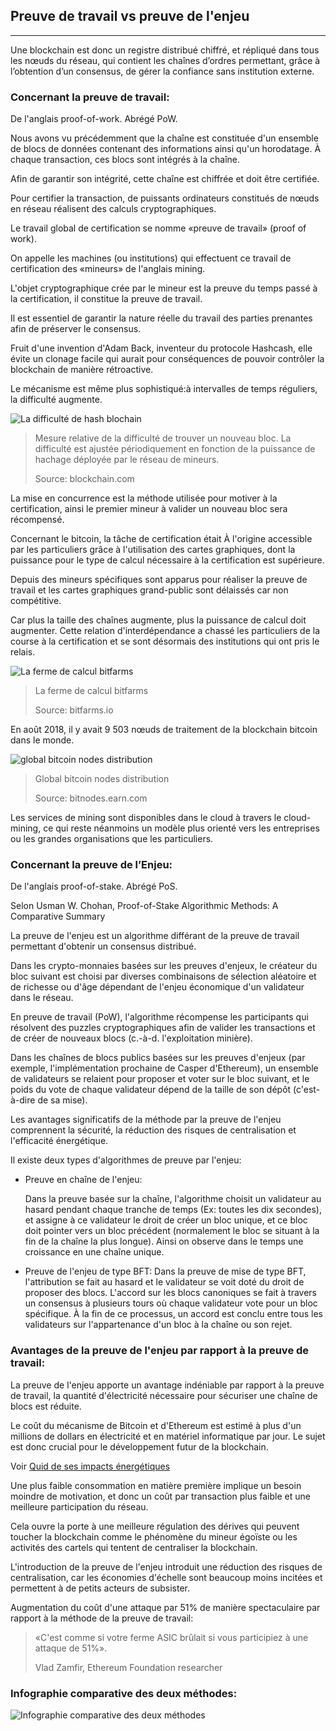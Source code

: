 ## Preuve de travail vs preuve de l'enjeu
---

Une blockchain est donc un registre distribué chiffré, et répliqué dans tous les nœuds du réseau, qui contient les chaînes d’ordres permettant, grâce à l’obtention d’un consensus, de gérer la confiance sans institution externe.

### Concernant la preuve de travail:

De l'anglais proof-of-work. Abrégé PoW.

Nous avons vu précédemment que la chaîne est constituée d'un ensemble de blocs de données contenant des informations ainsi qu'un horodatage. À chaque transaction, ces blocs sont intégrés à la chaîne.
 
Afin de garantir son intégrité, cette chaîne est chiffrée et doit être certifiée. 

Pour certifier la transaction, de puissants ordinateurs constitués de nœuds en réseau réalisent des calculs cryptographiques.

Le travail global de certification se nomme «preuve de travail» (proof of work). 

On appelle les machines (ou institutions) qui effectuent ce travail de certification des «mineurs» de l'anglais mining.

L'objet cryptographique crée par le mineur est la preuve du temps passé à la certification, il constitue la preuve de travail. 

Il est essentiel de garantir la nature réelle du travail des parties prenantes afin de préserver le consensus.

Fruit d'une invention d'Adam Back, inventeur du protocole Hashcash, elle évite un clonage facile qui aurait pour conséquences de pouvoir contrôler la blockchain de manière rétroactive.

Le mécanisme est même plus sophistiqué:à intervalles de temps réguliers, la difficulté augmente.

![La difficulté de hash blochain](../../images/difficulty.jpeg)

> Mesure relative de la difficulté de trouver un nouveau bloc. La difficulté est ajustée périodiquement en fonction de la puissance de hachage déployée par le réseau de mineurs.
>
> Source: blockchain.com 



La mise en concurrence est la méthode utilisée pour motiver à la certification, ainsi le premier mineur à valider un nouveau bloc sera récompensé.

Concernant le bitcoin, la tâche de certification était À l'origine accessible par les particuliers grâce à l'utilisation des cartes graphiques, dont la puissance pour le type de calcul nécessaire à la certification est supérieure.

Depuis des mineurs spécifiques sont apparus pour réaliser la preuve de travail et les cartes graphiques grand-public sont délaissés car non compétitive.

Car plus la taille des chaînes augmente, plus la puissance de calcul doit augmenter. Cette relation d'interdépendance a chassé les particuliers de la course à la certification et se sont désormais des institutions qui ont pris le relais.

![La ferme de calcul bitfarms](../../images/bitcoin_farm.jpeg)

> La ferme de calcul bitfarms
>
> Source: bitfarms.io



En août 2018, il y avait 9 503 nœuds de traitement de la blockchain bitcoin dans le monde.



![global bitcoin nodes distribution](../../images/GLOBAL_BITCOIN_NODES_DISTRIBUTION.png)

> Global bitcoin nodes distribution
>
> Source: bitnodes.earn.com


Les services de mining sont disponibles dans le cloud à travers le cloud-mining, ce qui reste néanmoins un modèle plus orienté vers les entreprises ou les grandes organisations que les particuliers.

### Concernant la preuve de l’Enjeu:

De l'anglais proof-of-stake. Abrégé PoS.

Selon Usman W. Chohan, Proof-of-Stake Algorithmic Methods: A Comparative Summary

La preuve de l'enjeu est un algorithme différant de la preuve de travail permettant d'obtenir un consensus distribué.

Dans les crypto-monnaies basées sur les preuves d'enjeux, le créateur du bloc suivant est choisi par diverses combinaisons de sélection aléatoire et de richesse ou d'âge dépendant de l'enjeu économique d'un validateur dans le réseau. 

En preuve de travail (PoW), l'algorithme récompense les participants qui résolvent des puzzles cryptographiques afin de valider les transactions et de créer de nouveaux blocs (c.-à-d. l'exploitation minière).

Dans les chaînes de blocs publics basées sur les preuves d'enjeux (par exemple, l'implémentation prochaine de Casper d'Ethereum), un ensemble de validateurs se relaient pour proposer et voter sur le bloc suivant, et le poids du vote de chaque validateur dépend de la taille de son dépôt (c'est-à-dire de sa mise). 

Les avantages significatifs de la méthode par la preuve de l'enjeu comprennent la sécurité, la réduction des risques de centralisation et l'efficacité énergétique.

Il existe deux types d'algorithmes de preuve par l'enjeu: 

* Preuve en chaîne de l'enjeu: 

    Dans la preuve basée sur la chaîne, l'algorithme choisit un validateur au hasard pendant chaque tranche de temps (Ex: toutes les dix secondes), et assigne à ce validateur le droit de créer un bloc unique, et ce bloc doit pointer vers un bloc précédent (normalement le bloc se situant à la fin de la chaîne la plus longue). Ainsi on observe dans le temps une croissance en une chaîne unique.
    
* Preuve de l'enjeu de type BFT: 
    Dans la preuve de mise de type BFT, l'attribution se fait au hasard et le validateur se voit doté du droit de proposer des blocs. L'accord sur les blocs canoniques se fait à travers un consensus à plusieurs tours où chaque validateur vote pour un bloc spécifique. À la fin de ce processus, un accord est conclu entre tous les validateurs sur l'appartenance d'un bloc à la chaîne ou son rejet.

### Avantages de la preuve de l'enjeu par rapport à la preuve de travail: 

La preuve de l'enjeu apporte un avantage indéniable par rapport à la preuve de travail, la quantité d'électricité nécessaire pour sécuriser une chaîne de blocs est réduite.

Le coût du mécanisme de Bitcoin et d'Ethereum est estimé à plus d'un millions de dollars en électricité et en matériel informatique par jour. Le sujet est donc crucial pour le développement futur de la blockchain.

Voir [Quid de ses impacts énergétiques](./impact_energetique.md)

Une plus faible consommation en matière première implique un besoin moindre de motivation, et donc un coût par transaction plus faible et une meilleure participation du réseau.

Cela ouvre la porte à une meilleure régulation des dérives qui peuvent toucher la blockchain comme le phénomène du mineur égoïste ou les activités des cartels qui tentent de centraliser la blockchain.

L'introduction de la preuve de l'enjeu introduit une réduction des risques de centralisation, car les économies d'échelle sont beaucoup moins incitées et permettent à de petits acteurs de subsister. 

Augmentation du coût d'une attaque par 51% de manière spectaculaire par rapport à la méthode de la preuve de travail: 
 
> «C'est comme si votre ferme ASIC brûlait si vous participiez à une attaque de 51%».
>
> Vlad Zamfir, Ethereum Foundation researcher 

### Infographie comparative des deux méthodes: 


![Infographie comparative des deux méthodes](../../images/infographie-preuve-travail-enjeu.png)
